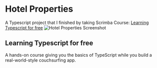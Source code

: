 # Hotel Properties
A Typescript project that I finished by taking Scrimba Course: [Learning Typescript for free](https://scrimba.com/learn/typescript)
![Hotel Properties Screenshot]()

## Learning Typescript for free
A hands-on course giving you the basics of TypeScript while you build a real-world-style couchsurfing app.
